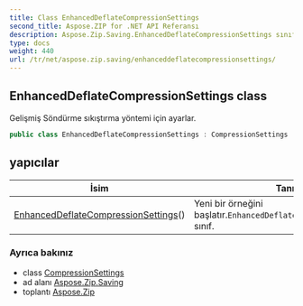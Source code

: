 ```yaml
---
title: Class EnhancedDeflateCompressionSettings
second_title: Aspose.ZIP for .NET API Referansı
description: Aspose.Zip.Saving.EnhancedDeflateCompressionSettings sınıf. Gelişmiş Söndürme sıkıştırma yöntemi için ayarlar.
type: docs
weight: 440
url: /tr/net/aspose.zip.saving/enhanceddeflatecompressionsettings/
---
```

## EnhancedDeflateCompressionSettings class

Gelişmiş Söndürme sıkıştırma yöntemi için ayarlar.

```csharp
public class EnhancedDeflateCompressionSettings : CompressionSettings
```

## yapıcılar

| İsim | Tanım |
| --- | --- |
| [EnhancedDeflateCompressionSettings](enhanceddeflatecompressionsettings/)() | Yeni bir örneğini başlatır.`EnhancedDeflateCompressionSettings` sınıf. |

### Ayrıca bakınız

* class [CompressionSettings](../compressionsettings/)
* ad alanı [Aspose.Zip.Saving](../../aspose.zip.saving/)
* toplantı [Aspose.Zip](../../)


